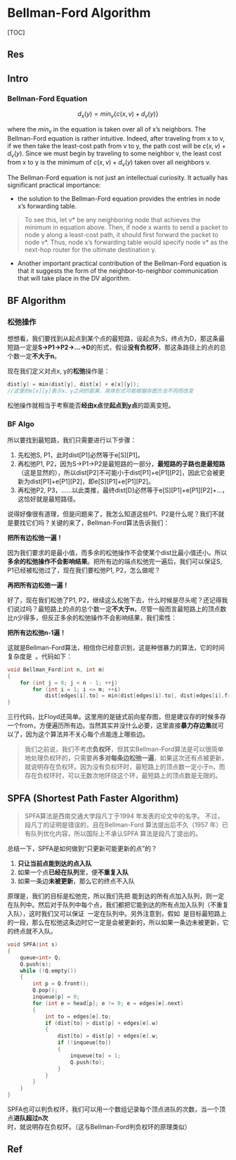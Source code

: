 # Bellman-Ford Algorithm

[TOC]



## Res



## Intro
### Bellman-Ford Equation
$$d_x(y) = min_v\{c(x, v) + d_v(y)\}$$

where the $min_v$ in the equation is taken over all of x’s neighbors. The Bellman-Ford equation is rather intuitive. Indeed, after traveling from x to v, if we then take the least-cost path from v to y, the path cost will be $c(x, v) + d_v(y)$. Since we must begin by traveling to some neighbor v, the least cost from x to y is the minimum of $c(x, v) + d_v(y)$ taken over all neighbors v.

The Bellman-Ford equation is not just an intellectual curiosity. It actually has significant practical importance: 

- the solution to the Bellman-Ford equation provides the entries in node x’s forwarding table. 

> To see this, let v* be any neighboring node that achieves the minimum in equation above. Then, if node x wants to send a packet to node y along a least-cost path, it should first forward the packet to node v*. Thus, node x’s forwarding table would specify node v* as the next-hop router for the ultimate destination y. 

- Another important practical contribution of the Bellman-Ford equation is that it suggests the form of the neighbor-to-neighbor communication that will take place in the DV algorithm.



## BF Algorithm
### 松弛操作
想想看，我们要找到从起点到某个点的最短路，设起点为S，终点为D，那这条最短路一定是**S->P1->P2->...->D**的形式，假设**没有负权环**，那这条路径上的点的总个数一定**不大于n**。

现在我们定义对点x, y的**松弛**操作是：
```cpp
dist[y] = min(dist[y], dist[x] + e[x][y]);
//这里的e[x][y]表示x、y之间的距离，具体形式可能根据存图方法不同而改变
```

松弛操作就相当于考察能否**经由x点**使**起点到y点**的距离变短。


### BF Algo
所以要找到最短路，我们只需要进行以下步骤：

1. 先松弛S, P1，此时dist[P1]必然等于e[S][P1]。
2. 再松弛P1, P2，因为S->P1->P2是最短路的一部分，**最短路的子路也是最短路**（这是显然的），所以dist[P2]不可能小于dist[P1]+e[P1][P2]，因此它会被更新为dist[P1]+e[P1][P2]，即e[S][P1]+e[P1][P2]。
3. 再松弛P2, P3，……以此类推，最终dist[D]必然等于e[S][P1]+e[P1][P2]+...，这恰好就是最短路径。

说得好像很有道理，但是问题来了，我怎么知道这些P1、P2是什么呢？我们不就是要找它们吗？关键的来了，Bellman-Ford算法告诉我们：

**把所有边松弛一遍！**

因为我们要求的是最小值，而多余的松弛操作不会使某个dist比最小值还小。所以**多余的松弛操作不会影响结果**。把所有边的端点松弛完一遍后，我们可以保证S, P1已经被松弛过了，现在我们要松弛P1, P2，怎么做呢？

**再把所有边松弛一遍！**

好了，现在我们松弛了P1, P2，继续这么松弛下去，什么时候是尽头呢？还记得我们说过吗？最短路上的点的总个数一定**不大于n**，尽管一般而言最短路上的顶点数比n少得多，但反正多余的松弛操作不会影响结果，我们索性：

**把所有边松弛n-1遍！**

这就是Bellman-Ford算法，相信你已经意识到，这是种很暴力的算法，它的时间复杂度是  。代码如下：
```cpp
void Bellman_Ford(int n, int m)
{
    for (int j = 0; j < n - 1; ++j)
        for (int i = 1; i <= m; ++i)
            dist[edges[i].to] = min(dist[edges[i].to], dist[edges[i].from] + edges[i].w);
}
```
三行代码，比Floyd还简单。这里用的是链式前向星存图，但是建议存的时候多存一个from，方便遍历所有边。当然其实并没什么必要，这里直接**暴力存边集**就可以了，因为这个算法并不关心每个点能连上哪些边。

> 我们之前说，我们不考虑**负权环**，但其实Bellman-Ford算法是可以很简单地处理负权环的，只需要再**多对每条边松弛一遍**，如果这次还有点被更新，就说明存在负权环。因为没有负权环时，最短路上的顶点数一定小于n，而存在负权环时，可以无数次地环绕这个环，最短路上的顶点数是无限的。



## SPFA (Shortest Path Faster Algorithm)
> SPFA算法是西南交通大学段凡丁于1994 年发表的论文中的名字。 不过，段凡丁的证明是错误的，且在Bellman-Ford 算法提出后不久（1957 年）已有队列优化内容，所以国际上不承认SPFA 算法是段凡丁提出的。

总结一下，SPFA是如何做到“只更新可能更新的点”的？
1. **只让当前点能到达的点入队**
2. 如果一个点**已经在队列**里，便**不重复入队**
3. 如果一条边**未被更新**，那么它的终点不入队

原理是，我们的目标是松弛完，所以我们先把 能到达的所有点加入队列，则一定在队列中。然后对于队列中每个点，我们都把它能到达的所有点加入队列（不重复入队），这时我们又可以保证  一定在队列中。另外注意到，假如  是目标最短路上的一段，那么在松弛这条边时它一定是会被更新的，所以如果一条边未被更新，它的终点就不入队。

```cpp
void SPFA(int s)
{
    queue<int> Q;
    Q.push(s);
    while (!Q.empty())
    {
        int p = Q.front();
        Q.pop();
        inqueue[p] = 0;
        for (int e = head[p]; e != 0; e = edges[e].next)
        {
            int to = edges[e].to;
            if (dist[to] > dist[p] + edges[e].w)
            {
                dist[to] = dist[p] + edges[e].w;
                if (!inqueue[to])
                {
                    inqueue[to] = 1;
                    Q.push(to);
                }
            }
        }
    }
}
```
SPFA也可以判负权环，我们可以用一个数组记录每个顶点进队的次数，当一个顶点**进队超过n次**时，就说明存在负权环。（这与Bellman-Ford判负权环的原理类似）



## Ref
[👍 七）通俗易懂理解——dijkstra算法求最短路径 | 知乎]: https://www.zhihu.com/tardis/zm/art/40338107?source_id=1003
